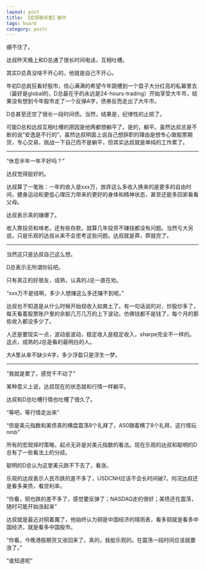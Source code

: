```yaml
---
layout: post
title: 【宏观聊天室】躺平
tags: board
category: posts
---
```


绷不住了。

达叔昨天晚上和D总通了很长时间电话，互相吐槽。

其实D总真没啥不开心的，他就是自己不开心。

年初D总疯狂看好股市，信心满满的希望今年跳槽到一个盘子大分红高的私募里去（最好是global的，D总最在乎的永远是24-hours-trading）开始享受大牛市，结果没有想到今年股市走了一个反弹A字，债券反而走出了大牛市。

D总甚至还空了很长一段时间债。当然，结果是，纪律性的止损了。

可能D总和达叔互相吐槽的原因是他两都想躺平了。是的，躺平。虽然达叔总是不断的说“安逸是不行的”，虽然达叔明面上说自己想辞职的理由是想专心做股票期货，专心交易，挑战一下自己而不是躺平，但其实达叔就是单纯的工作累了。

---

“休息半年一年不好吗？”

达叔觉得挺好的。

达叔算了一笔账：一年的收入是xxx万，放弃这么多收入换来的是更多的自由时间，健身运动和更低心理压力带来的更好的身体和精神状态，甚至还能多回家看看父母。

达叔表示真的赚爆了。

收入靠投资和啃老。还有些存款，就算几年投资不赚钱都没有问题。当然亏大另说。只是乐观的达叔从来不会思考这些问题。达叔就是莽，莽就完了。

---

当然这只是达叔自己这么想。

D总表示无所谓你玩吧。

只有真正的好朋友，成熟，认真的J总一直在劝。

“xxx万不是钱啊，多少人想赚这么多还赚不到呢。”

达叔也不知道是从什么时候开始视收入如粪土了。有一句话说的对，炒股炒多了，每天看着股票账户里的余额几万几万的上下波动，仿佛钱都不是钱了，每个月的那些收入都没多少了。

人还是要现实一点，波动是波动，稳定收入是稳定收入，sharpe完全不一样的。这点，成熟的J总是看的最明白的人。

大A里从来不缺少A字，多少浮盈只是浮生一梦。

---

“我就是累了，感觉干不动了”

某种意义上说，达叔现在的状态就和行情一样躺平。

达叔和D总吐槽行情也吐槽了很久了。

“等吧，等行情走出来”

“但是美元指数和美债真的横盘震荡8个礼拜了，A50跟着横了8个礼拜，这行情玩nmb”

所有的宏观择时策略，起点无非是对美元指数的看法。现在乐观的达叔和聪明的D总有了一些看法上的分歧。

聪明的D总认为这里美元跌不下去了，看涨。

乐观的达叔表示人民币跌的差不多了，USDCNH应该不会长时间破7。何况达叔还是看多美债，看空利率。

“你看，铜也跌的差不多了，感觉要反弹了；NASDAQ走的很好；美债还在震荡，随时可能开始涨起来”

达叔就是最近对铜着魔了，他始终认为铜是中国经济的晴雨表，看多铜就是看多中国经济，就是看多中国股市。

“你看，今晚港股期货又涨回来了。真的，我挺乐观的。在震荡一段时间应该就要涨了。”

“谁知道呢”
